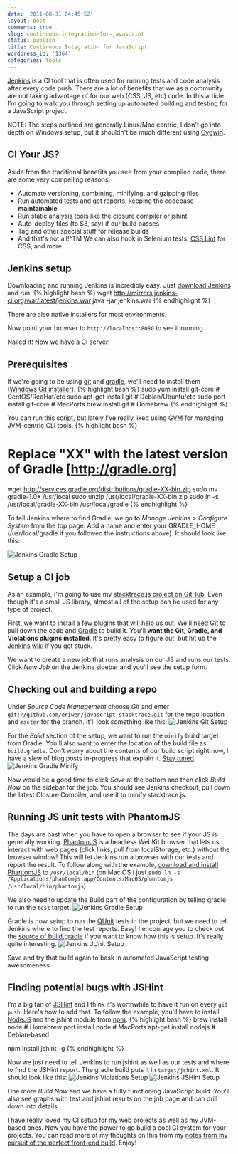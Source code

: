 ```yaml
---
date: '2011-08-31 04:45:52'
layout: post
comments: true
slug: continuous-integration-for-javascript
status: publish
title: Continuous Integration for JavaScript
wordpress_id: '1364'
categories: tools
---
```


[Jenkins](http://jenkins-ci.org) is a CI tool that is often used for running tests and code analysis after every code push.
There are a lot of benefits that we as a community are not taking advantage of for our web (CSS, JS, etc) code.
In this article I'm going to walk you through setting up automated building and testing for a JavaScript project.

NOTE: The steps outlined are generally Linux/Mac centric, I don't go into depth on Windows setup, but it shouldn't be much different using [Cygwin](http://cygwin.com).

## CI Your JS?

Aside from the traditional benefits you see from your compiled code, there are some very compelling reasons:

* Automate versioning, combining, minifying, and gzipping files
* Run automated tests and get reports, keeping the codebase **maintainable**
* Run static analysis tools like the closure compiler or jshint
* Auto-deploy files (to S3, say) if our build passes
* Tag and other special stuff for release builds
* And that's not all!^TM We can also hook in Selenium tests, [CSS Lint](http://csslint.net) for CSS, and more

## Jenkins setup

Downloading and running Jenkins is incredibly easy. Just [download Jenkins](http://mirrors.jenkins-ci.org/war/latest/) and run:
{% highlight bash %}
wget http://mirrors.jenkins-ci.org/war/latest/jenkins.war
java -jar jenkins.war
{% endhighlight %}

There are also native installers for most environments.

Now point your browser to `http://localhost:8080` to see it running.

Nailed it! Now we have a CI server!

## Prerequisites

If we're going to be using [git](http://git-scm.org) and [gradle](https://gradle.org), we'll need to install them ([Windows Git installer](http://code.google.com/p/msysgit/downloads/list)).
{% highlight bash %}
sudo yum install git-core  # CentOS/RedHat/etc
sudo apt-get install git   # Debian/Ubuntu/etc
sudo port install git-core # MacPorts
brew install git      # Homebrew
{% endhighlight %}

You can run this script, but lately I've really liked using [GVM](http://gvmtool.net/) for managing JVM-centric CLI tools.
{% highlight bash %}
# Replace "XX" with the latest version of Gradle [http://gradle.org]
wget http://services.gradle.org/distributions/gradle-XX-bin.zip
sudo mv gradle-1.0* /usr/local
sudo unzip /usr/local/gradle-XX-bin.zip
sudo ln -s /usr/local/gradle-XX-bin /usr/local/gradle
{% endhighlight %}

To tell Jenkins where to find Gradle, we go to _Manage Jenkins > Configure System_ from the top page.
Add a name and enter your GRADLE_HOME (/usr/local/gradle if you followed the instructions above). It should look like this:

<img src="/images/jenkins-gradle-config-1.png" alt="Jenkins Gradle Setup" class="img-center" />

## Setup a CI job

As an example, I'm going to use my [stacktrace.js project on GitHub](https://github.com/eriwen/javascript-stacktrace).
Even though it's a small JS library, almost all of the setup can be used for any type of project.

First, we want to install a few plugins that will help us out. We'll need [Git](http://git-scm.org) to pull down the
code and [Gradle](http://www.gradle.org) to build it. You'll **want the Git, Gradle, and Violations plugins installed**.
It's pretty easy to figure out, but hit up the [Jenkins wiki](https://wiki.jenkins-ci.org/display/JENKINS/Use+Jenkins) if you get stuck.

We want to create a new job that runs analysis on our JS and runs our tests. Click _New Job_ on the Jenkins sidebar and you'll see the setup form.

## Checking out and building a repo

Under _Source Code Management_ choose _Git_ and enter `git://github.com/eriwen/javascript-stacktrace.git` for the repo location and `master` for the branch. It'll look something like this:
<img src="/images/jenkins-git-1.png" alt="Jenkins Git Setup" class="img-center" />

For the _Build_ section of the setup, we want to run the `minify` build target from Gradle. You'll also want to enter the location of the build file as `build.gradle`. Don't worry about the contents of our build script right now, I have a slew of blog posts in-progress that explain it. [Stay tuned](/feed/).
<img src="/images/jenkins-gradle-build.png" alt="Jenkins Gradle Minify" class="img-center" />

Now would be a good time to click _Save_ at the bottom and then click _Build Now_ on the sidebar for the job.
You should see Jenkins checkout, pull down the latest Closure Compiler, and use it to minify stacktrace.js.

## Running JS unit tests with PhantomJS

The days are past when you have to open a browser to see if your JS is generally working.
[PhantomJS](http://www.phantomjs.org/) is a headless WebKit browser that lets us interact with web pages
(click links, pull from localStorage, etc.) without the browser window! This will let Jenkins run a browser with
our tests and report the result. To follow along with the example, [download and install PhantomJS](http://code.google.com/p/phantomjs/downloads/list) to `/usr/local/bin`
(on Mac OS I just `sudo ln -s /Applications/phantomjs.app/Contents/MacOS/phantomjs /usr/local/bin/phantomjs`).

We also need to update the Build part of the configuration by telling gradle to run the `test` target.
<img src="/images/jenkins-gradle-1.png" alt="Jenkins Gradle Setup" class="img-center" />

Gradle is now setup to run the [QUnit](http://docs.jquery.com/Qunit) tests in the project, but we need to tell Jenkins where to find the test reports. Easy! I encourage you to check out the [source of build.gradle](https://github.com/eriwen/javascript-stacktrace/blob/master/build.gradle) if you want to know how this is setup. It's really quite interesting.
<img src="/images/jenkins-junit-1.png" alt="Jenkins JUnit Setup" class="img-center" />

Save and try that build again to bask in automated JavaScript testing awesomeness.

## Finding potential bugs with JSHint

I'm a big fan of [JSHint](https://github.com/jshint/jshint/) and I think it's worthwhile to have it run on every `git push`.
Here's how to add that. To follow the example, you'll have to install [NodeJS](https://github.com/joyent/node/wiki/Installation) and the jshint module from [npm](http://npmjs.org):
{% highlight bash %}
brew install node      # Homebrew
port install node      # MacPorts
apt-get install nodejs # Debian-based

npm install jshint -g
{% endhighlight %}

Now we just need to tell Jenkins to run jshint as well as our tests and where to find the JSHint report.
The gradle build puts it in `target/jshint.xml`. It should look like this:
<img src="/images/jenkins-violations-1.png" alt="Jenkins Violations Setup" class="img-center" />
<img src="/images/jenkins-jshint-1.png" alt="Jenkins JSHint Setup" class="img-center" />

One more _Build Now_ and we have a fully functioning JavaScript build. You'll also see graphs with test and jshint results on the job page and can drill down into details.

I have really loved my CI setup for my web projects as well as my JVM-based ones. Now you have the power to go
build a cool CI system for your projects. You can read more of my thoughts on this from my [notes from my pursuit of the perfect front-end build](/tools/perfect-front-end-build/). Enjoy!
